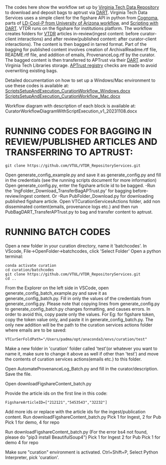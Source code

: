 The codes here show the workflow set up by [Virginia Tech Data Repository](https://data.lib.vt.edu/) to download and deposit bags to aptrust via [DART](https://aptrust.github.io/dart-docs/users/workflows/). Virginia Tech Data Services uses a simple client for the figshare API in python from [Cognoma](https://github.com/cognoma/figshare), parts of [LD-Cool-P from University of Arizona workflow]( https://github.com/padmacarstens/LD-Cool-P), and [Scripting with DART](https://aptrust.github.io/dart-docs/users/scripting/). VTDR runs on the figshare for institutions platform.
The workflow creates folders for [VTDR](https://data.lib.vt.edu) articles in-review(ingest content: before curator-client interactions) and after review(published content: after curator-client interactions). The content is then bagged in tarred format. Part of the bagging for published content involves creation of ArchivalReadme.rtf file, README.rtf file, and addition of emails, ProvenanceLog.rtf by the curator. The bagged content is then transferred to APTrust via their [DART](https://aptrust.github.io/dart-docs/users/workflows/) and/or Virginia Tech Libraries storage. [APTrust registry](https://aptrust.org/documentation-page/registry/) checks are made to avoid overwriting existing bags.

Detailed documentation on how to set up a Windows/Mac environment to use these codes is available at:
[ScriptsSetupAndExecution_CurationWorkflow_Windows.docx](https://github.com/VTUL/VTDR_RepositoryServices/blob/main/ScriptsSetupAndExecution_CurationWorkflow_Windows.docx)
[ScriptsSetupAndExecution_CurationWorkflow_Mac.docx](https://github.com/VTUL/VTDR_RepositoryServices/blob/main/ScriptsSetupAndExecution_CurationWorkflow_Mac.docx)

Workflow diagram with description of each block is available at:
CuratorWorkflowDiagramWithScriptExecution_v1_20231108.docx

# RUNNING CODES FOR BAGGING IN REVIEW/PUBLISHED ARTICLES AND TRANSFERRING TO APTRUST:
```
git clone https://github.com/VTUL/VTDR_RepositoryServices.git
```
Open generate_config_example.py and save it as generate_config.py and fill in the credentials (see the running scripts document for more information)
Open generate_config.py, enter the figshare article id to be bagged. -Run the 'IngFolder_Download_TransferBagAPTrust.py' for bagging before-review/ingest content. 
Or
-Run PubFolder_Download.py for downloading published figshare article. Open VTCurationServicesActions folder, add non disseminated content(emails, provenance logs etc.) and then run PubBagDART_TransferAPTrust.py to bag and transfer content to aptrust.


# RUNNING BATCH CODES
  Open a new folder in your curation directory, name it 'batchcodes'. In VScode, File->OpenFolder->batchcodes, click 'Select Folder'
Open a python terminal:
```
conda activate curation
cd curation/batchcodes
git clone https://github.com/VTUL/VTDR_RepositoryServices.git
cd ..
```

From the Explorer on the left side in VSCode, open generate_config_batch_example.py and save it as generate_config_batch.py. Fill in only the values of the credentials from generate_config.py. Please note that copying lines from generate_config.py to generate_config_batch.py changes formatting, and causes errors. In order to avoid this, copy paste only the values. For Eg: for figshare token, copy the token value only, and paste it in generate_config_batch.py.
The only new addition will be the path to the curation services actions folder where emails are to be saved:

    VTCurSerFoldPath="/Users/padma/opt/anaconda3/envs/curation/test"

Make a new folder in 'curation' folder called 'test'(or whatever you want to name it, make sure to change it above as well if other than 'test') and move the contents of curation services actions(emails etc.) to this folder.

Open AutomateProvenanceLog_Batch.py and fill in the curator/description. Save the file. 
 
Open downloadFigshareContent_batch.py

Provide the article ids on the first line in this code:
```
FigshareArticleID=["212121","5453543","32232"]
```
Add more ids or replace with the article ids for the ingest/publication content. 
Run downloadFigshareContent_batch.py
Pick 1 for Ingest, 2 for Pub
Pick 1 for demo, 4 for repo

Run downloadFigshareContent_batch.py
(For the error bs4 not found, please do "pip3 install BeautifulSoup4")
Pick 1 for Ingest 2 for Pub
Pick 1 for demo 4 for repo

Make sure "curation" environment is activated. Ctrl+Shift+P, Select Python Interpreter, pick 'curation'.